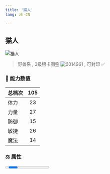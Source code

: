 ```yaml
---
title: '猫人'
lang: zh-CN

---
```


<RouterBack />

## 猫人

![猫人](https://user-images.githubusercontent.com/78347270/115937687-6dac5f80-a4d3-11eb-9ba0-89362a0055e4.gif) 

> 野兽系 , 3级银卡图鉴 ![0014961](https://user-images.githubusercontent.com/78347270/115963858-4e0d4980-a55c-11eb-87f1-acea62ff25da.gif) , 可封印 ✅ 


### 💪 能力数值

| 总档次       | 105            |
| :----------- |:-------------:|
| 体力      | 23   <Stars :number="2.5" />  |
| 力量      | 27   <Stars :number="2.5" />  |
| 防御      | 15  <Stars :number="1.5" />  | 
| 敏捷      | 26  <Stars :number="2.5" />  | 
| 魔法      | 14  <Stars :number="1.5" />   | 


### ⚖️ 属性


<Progress earth :number="5" />

<Progress water :number="0" />

<Progress fire :number="0" />

<Progress wind :number="5" />

### ✨ 技能栏 <Strong>9个</Strong>

- 攻击
- 防御
- 阳炎 Lv1

### 👶 1级出现点

- 莎莲娜东边洞窟地下二楼(12.16)




